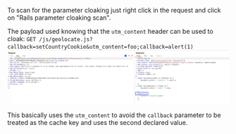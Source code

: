 To scan for the parameter cloaking just right click in the request and click on "Rails parameter cloaking scan".

The payload used knowing that the `utm_content` header can be used to cloak:
`GET /js/geolocate.js?callback=setCountryCookie&utm_content=foo;callback=alert(1)`
![](imgs/cache_parameter_cloakig.png)

This basically uses the `utm_content` to avoid the `callback` parameter to be treated as the cache key and uses the second declared value.
